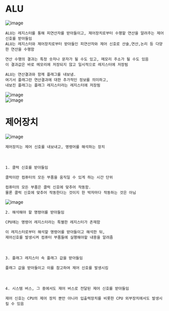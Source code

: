 # ALU 
![image](https://github.com/user-attachments/assets/774fafc4-96b1-410d-8d15-98f29fa55869)

    ALU는 레지스터를 통해 피연산자를 받아들이고, 제어장치로부터 수행할 연산을 알려주는 제어신호를 받아들임
    ALU는 레지스터와 제어장치로부터 받아들인 피연산자와 제어 신호로 산술,연산,논리 등 다양한 연산을 수행함

    연산 수행의 결과는 특정 숫자나 문자가 될 수도 있고, 메모리 주소가 될 수도 있음
    이 결과값은 바로 메모리에 저장되지 않고 일시적으로 레지스터에 저장됨

    ALU는 연산결과와 함께 플래그를 내보냄. 
    여기서 플래그란 연산결과에 대한 추가적인 정보를 의미하고, 
    내보진 플래그는 플래그 레지스터라는 레지스터에 저장됨
    
![image](https://github.com/user-attachments/assets/de15b14b-b03b-470b-9bac-4db85aaf74b1)    
![image](https://github.com/user-attachments/assets/9f053f22-6bc1-4ab5-a397-a85ca436d07a)

# 제어장치
![image](https://github.com/user-attachments/assets/95f10b79-7afe-412c-9cca-81e23d2abbd6)

    제어장치는 제어 신호를 내보내고, 명령어를 해석하는 장치
　    

    1. 클럭 신호를 받아들임
    
    클럭이란 컴퓨터의 모든 부품을 움직일 수 있게 하는 시간 단위
    
    컴퓨터의 모든 부품은 클럭 신호에 맞추어 작동함. 
    물론 클럭 신호에 맞추어 작동한다는 것이지 한 박자마다 작동하는 것은 아님
    
![image](https://github.com/user-attachments/assets/66c747fb-2b35-4fd0-b9a6-ecd7cfbb8259)

    2. 해석해야 할 명령어를 받아들임
    
    CPU에는 명령어 레지스터라는 특별한 레지스터가 존재함 
    
    이 레지스터로부터 해석할 명령어를 받아들이고 해석한 뒤,
    제어신호를 발생시켜 컴퓨터 부품들에 실행해야할 내용을 알려줌
　  

    3. 플래그 레지스터 속 플래그 값을 받아들임
    
    플래그 값을 받아들이고 이를 참고하여 제어 신호를 발생시킴
　

    4. 시스템 버스, 그 중에서도 제어 버스로 전달된 제어 신호를 받아들임
    
    제어 신호는 CPU의 제어 장치 뿐만 아니라 입출력장치를 비롯한 CPU 외부장치에서도 발생시킬 수 있음
